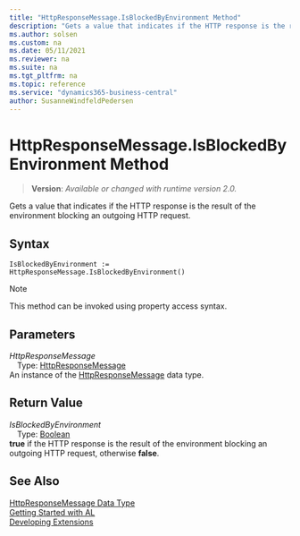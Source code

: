 ```yaml
---
title: "HttpResponseMessage.IsBlockedByEnvironment Method"
description: "Gets a value that indicates if the HTTP response is the result of the environment blocking an outgoing HTTP request."
ms.author: solsen
ms.custom: na
ms.date: 05/11/2021
ms.reviewer: na
ms.suite: na
ms.tgt_pltfrm: na
ms.topic: reference
ms.service: "dynamics365-business-central"
author: SusanneWindfeldPedersen
---
```

[//]: # (START>DO_NOT_EDIT)
[//]: # (IMPORTANT:Do not edit any of the content between here and the END>DO_NOT_EDIT.)
[//]: # (Any modifications should be made in the .xml files in the ModernDev repo.)
# HttpResponseMessage.IsBlockedByEnvironment Method
> **Version**: _Available or changed with runtime version 2.0._

Gets a value that indicates if the HTTP response is the result of the environment blocking an outgoing HTTP request.


## Syntax
```
IsBlockedByEnvironment :=   HttpResponseMessage.IsBlockedByEnvironment()
```
> [!NOTE]
> This method can be invoked using property access syntax.

## Parameters
*HttpResponseMessage*  
&emsp;Type: [HttpResponseMessage](httpresponsemessage-data-type.md)  
An instance of the [HttpResponseMessage](httpresponsemessage-data-type.md) data type.

## Return Value
*IsBlockedByEnvironment*  
&emsp;Type: [Boolean](../boolean/boolean-data-type.md)  
**true** if the HTTP response is the result of the environment blocking an outgoing HTTP request, otherwise **false**.


[//]: # (IMPORTANT: END>DO_NOT_EDIT)
## See Also
[HttpResponseMessage Data Type](httpresponsemessage-data-type.md)  
[Getting Started with AL](../../devenv-get-started.md)  
[Developing Extensions](../../devenv-dev-overview.md)